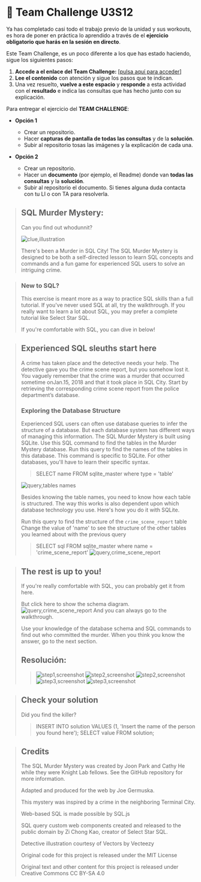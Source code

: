 # 🚀 Team Challenge U3S12

Ya has completado casi todo el trabajo previo de la unidad y sus workouts, es hora de poner en práctica lo aprendido a través de el **ejercicio obligatorio que harás en la sesión en directo**. 

Este Team Challenge, es un poco diferente a los que has estado haciendo, sigue los siguientes pasos:

1. **Accede a el enlace del Team Challenge:** [[pulsa aquí para acceder]](https://mystery.knightlab.com/)
2. **Lee el contenido** con atención y sigue los pasos que te indican.
3. Una vez resuelto, **vuelve a este espacio** y **responde** a esta actividad con el **resultado** e indica las consultas que has hecho junto con su explicación.

Para entregar el ejercicio del **TEAM CHALLENGE**:

- **Opción 1**
  - Crear un repositorio.
  - Hacer **capturas de pantalla de todas las consultas** y de la **solución**.
  - Subir al repositorio tosas las imágenes y la explicación de cada una.
 
- **Opción 2**
  - Crear un repositorio.
  - Hacer un **documento** (por ejemplo, el Readme) donde van **todas las consultas** y la **solución**.
  - Subir al repositorio el documento.
Si tienes alguna duda contacta con tu LI o con TA para resolverla.

> ## SQL Murder Mystery:
> 
> Can you find out whodunnit?
> 
> ![clue,illustration](/assets/images/clue-illustration.png)
>
> There's been a Murder in SQL City! The SQL Murder Mystery is designed to be both a self-directed lesson to learn SQL concepts and commands and a fun game for experienced SQL users to solve an intriguing crime.

> ### New to SQL?
>
> This exercise is meant more as a way to practice SQL skills than a full tutorial. If you've never used SQL at all, try the walkthrough. If you really want to learn a lot about SQL, you may prefer a complete tutorial like Select Star SQL.
> 
> If you're comfortable with SQL, you can dive in below!

> ## Experienced SQL sleuths start here
> A crime has taken place and the detective needs your help. The detective gave you the crime scene report, but you somehow lost it. You vaguely remember that the crime was a ​murder​ that occurred sometime on ​Jan.15, 2018​ and that it took place in ​SQL City​. Start by retrieving the corresponding crime scene report from the police department’s database.
> 
> ### Exploring the Database Structure
> Experienced SQL users can often use database queries to infer the structure of a database. But each database system has different ways of managing this information. The SQL Murder Mystery is built using SQLite. Use this SQL command to find the tables in the Murder Mystery database.
> Run this query to find the names of the tables in this database.
> This command is specific to SQLite. For other databases, you'll have to learn their specific syntax.
>
> > SELECT name FROM sqlite_master where type = 'table'
> 
> ![query,tables names](/assets/images/img1.png)
>
> Besides knowing the table names, you need to know how each table is structured. The way this works is also dependent upon which database technology you use. Here's how you do it with SQLite.
>
> Run this query to find the structure of the `crime_scene_report` table
Change the value of 'name' to see the structure of the other tables you learned about with the previous query
> > SELECT sql FROM sqlite_master where name = 'crime_scene_report'
>![query,crime_scene_report](/assets/images/img2.png)

> ## The rest is up to you!
> If you're really comfortable with SQL, you can probably get it from here.
>
> But click here to show the schema diagram.
> ![query,crime_scene_report](/assets/images/schema.png)
> And you can always go to the walkthrough.
>
> Use your knowledge of the database schema and SQL commands to find out who committed the murder.
> When you think you know the answer, go to the next section.
>
> ## Resolución:
> 
>> ![step1,screenshot](/assets/images/img3.png)
>> ![step2,screenshot](/assets/images/img4.png)
>> ![step2,screenshot](/assets/images/img5.png)
>> ![step3,screenshot](/assets/images/img6.png)
>> ![step3,screenshot](/assets/images/img7.png)

> ## Check your solution
> Did you find the killer?
>> INSERT INTO solution VALUES (1, 'Insert the name of the person you found here'); SELECT value FROM solution;

> ## Credits
> The SQL Murder Mystery was created by Joon Park and Cathy He while they were Knight Lab fellows. See the GitHub repository for more information.
>
> Adapted and produced for the web by Joe Germuska.
>
> This mystery was inspired by a crime in the neighboring Terminal City.
>
> Web-based SQL is made possible by SQL.js
>
> SQL query custom web components created and released to the public domain by Zi Chong Kao, creator of Select Star SQL.
>
> Detective illustration courtesy of Vectors by Vecteezy
>
> Original code for this project is released under the MIT License
>
> Original text and other content for this project is released under Creative Commons CC BY-SA 4.0 
​
